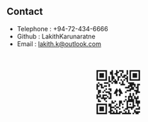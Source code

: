 <style>
.aligncenter {
    text-align: center;
    vertical-align:middle;
    display: block;
    margin: 50px auto 30px;
}
</style>

## Contact

- Telephone : +94-72-434-6666
- Github : LakithKarunaratne
- Email : lakith.k@outlook.com 


<p class="aligncenter">
    <img src="qr-lakith.png" alt="Lakith Linktree QR" width="20%"/>
</p>

<div style="page-break-after: always"></div>